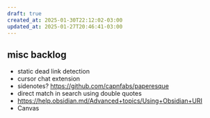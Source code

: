 ```yaml
---
draft: true
created_at: 2025-01-30T22:12:02-03:00
updated_at: 2025-01-27T20:46:41-03:00
---
```


## misc backlog

- static dead link detection
- cursor chat extension
- sidenotes? https://github.com/capnfabs/paperesque
- direct match in search using double quotes
- https://help.obsidian.md/Advanced+topics/Using+Obsidian+URI
- Canvas
